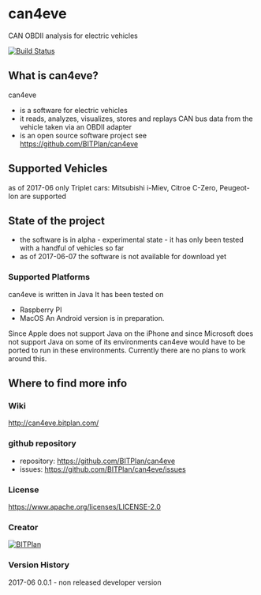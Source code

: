 # can4eve
CAN OBDII analysis for electric vehicles

[![Build Status](https://travis-ci.org/BITPlan/can4eve.svg?branch=master)](https://travis-ci.org/BITPlan/can4eve)


## What is can4eve? 
can4eve 
* is a software for electric vehicles
* it reads, analyzes, visualizes, stores and replays CAN bus data from the vehicle taken via an OBDII adapter
* is an open source software project see https://github.com/BITPlan/can4eve
## Supported Vehicles 
as of 2017-06 only Triplet cars: Mitsubishi i-Miev, Citroe C-Zero, Peugeot-Ion are supported
## State of the project 
* the software is in alpha - experimental state - it has only been tested with a handful of vehicles so far
* as of 2017-06-07 the software is not available for download yet
### Supported Platforms 
can4eve is written in Java
It has been tested on
* Raspberry PI
* MacOS
An Android version is in preparation.

Since Apple does not support Java on the iPhone and since Microsoft does not support Java on some of its environments can4eve 
would have to be ported to run in these environments. Currently there are no plans to work around this.

## Where to find more info
### Wiki
http://can4eve.bitplan.com/

### github repository
* repository: https://github.com/BITPlan/can4eve
* issues: https://github.com/BITPlan/can4eve/issues

### License
https://www.apache.org/licenses/LICENSE-2.0

### Creator 
[![BITPlan](http://wiki.bitplan.com/images/wiki/thumb/8/87/BITPlanLogo2012.svg/200px-BITPlanLogo2012.svg.png)](http://web.bitplan.com)

### Version History
2017-06 0.0.1 - non released developer version
